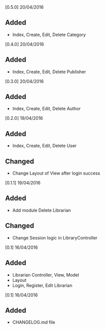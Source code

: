 [0.5.0] 20/04/2016

## Added 
- Index, Create, Edit, Delete Category

[0.4.0] 20/04/2016

## Added 
- Index, Create, Edit, Delete Publisher

[0.3.0] 20/04/2016

## Added 
- Index, Create, Edit, Delete Author


[0.2.0] 19/04/2016

## Added 
- Index, Create, Edit, Delete User

## Changed
- Change Layout of View after login success


[0.1.1] 19/04/2016

## Added
- Add module Delete Librarian

## Changed

- Change Session logic in LibraryController

[0.1] 16/04/2016

## Added
- Librarian Controller, View, Model
- Layout
- Login, Register, Edit Librarian

[0.1] 16/04/2016

## Added
- CHANGELOG.md file
